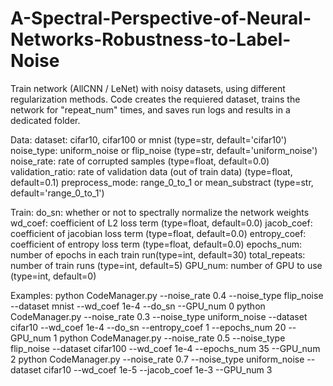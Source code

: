 # A-Spectral-Perspective-of-Neural-Networks-Robustness-to-Label-Noise

Train network (AllCNN / LeNet) with noisy datasets, using different regularization methods. 
Code creates the requiered dataset, trains the network for "repeat_num"  times, and saves run logs and results in a dedicated folder.

Data:
dataset:          cifar10, cifar100 or mnist                  (type=str,   default='cifar10')
noise_type:       uniform_noise or flip_noise                 (type=str,   default='uniform_noise')
noise_rate:       rate of corrupted samples                   (type=float, default=0.0)
validation_ratio: rate of validation data (out of train data) (type=float, default=0.1)
preprocess_mode:  range_0_to_1 or mean_substract              (type=str,   default='range_0_to_1')
   
Train:
do_sn:         whether or not to spectrally normalize the network weights
wd_coef:       coefficient of L2 loss term       (type=float, default=0.0)
jacob_coef:    coefficient of jacobian loss term (type=float, default=0.0)
entropy_coef:  coefficient of entropy loss term  (type=float, default=0.0)
epochs_num:    number of epochs in each train run(type=int,   default=30)
total_repeats: number of train runs              (type=int,   default=5)
GPU_num:       number of GPU to use              (type=int,   default=0)

Examples:
python CodeManager.py --noise_rate 0.4 --noise_type flip_noise    --dataset mnist    --wd_coef 1e-4 --do_sn --GPU_num 0
python CodeManager.py --noise_rate 0.3 --noise_type uniform_noise --dataset cifar10  --wd_coef 1e-4 --do_sn --entropy_coef 1 --epochs_num 20 --GPU_num 1
python CodeManager.py --noise_rate 0.5 --noise_type flip_noise    --dataset cifar100 --wd_coef 1e-4 --epochs_num 35 --GPU_num 2
python CodeManager.py --noise_rate 0.7 --noise_type uniform_noise --dataset cifar10  --wd_coef 1e-5 --jacob_coef 1e-3 --GPU_num 3



